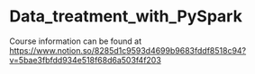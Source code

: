 # Data_treatment_with_PySpark
Course information can be found at https://www.notion.so/8285d1c9593d4699b9683fddf8518c94?v=5bae3fbfdd934e518f68d6a503f4f203
